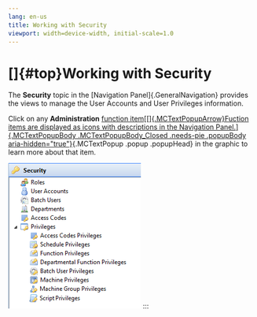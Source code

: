 ```yaml
---
lang: en-us
title: Working with Security
viewport: width=device-width, initial-scale=1.0
---
```


# []{#top}Working with Security

The **Security** topic in the [Navigation Panel]{.GeneralNavigation} provides the views to manage the User Accounts and User Privileges
information.

Click on any **Administration** [function item[[]{.MCTextPopupArrow}Fuction items are displayed as icons with
descriptions in the Navigation Panel.]{.MCTextPopupBody
.MCTextPopupBody_Closed .needs-pie .popupBody
aria-hidden="true"}](javascript:void(0)){.MCTextPopup .popup .popupHead}
in the graphic to learn more about that item.

![Security Topic](../../../Resources/Images/EM/EMsecuritymenu.png "Security Topic")
:::
